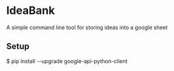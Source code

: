 # IdeaBank
A simple command line tool for storing ideas into a google sheet



## Setup

$ pip install --upgrade google-api-python-client